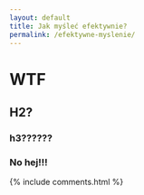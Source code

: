 ```yaml
---
layout: default
title: Jak myśleć efektywnie?
permalink: /efektywne-myslenie/
---
```


WTF
======

## H2?

### h3??????

### No hej!!!

{% include comments.html %}
